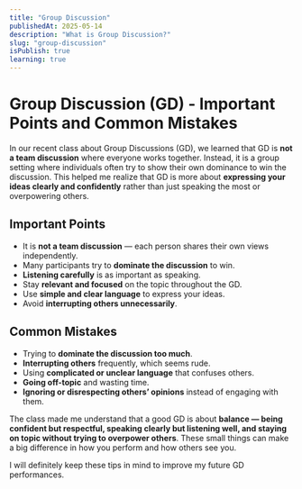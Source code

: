 ```yaml
---
title: "Group Discussion"
publishedAt: 2025-05-14
description: "What is Group Discussion?"
slug: "group-discussion"
isPublish: true
learning: true
---
```



# Group Discussion (GD) - Important Points and Common Mistakes

In our recent class about Group Discussions (GD), we learned that GD is **not a team discussion** where everyone works together. Instead, it is a group setting where individuals often try to show their own dominance to win the discussion. This helped me realize that GD is more about **expressing your ideas clearly and confidently** rather than just speaking the most or overpowering others.

## Important Points

- It is **not a team discussion** — each person shares their own views independently.  
- Many participants try to **dominate the discussion** to win.  
- **Listening carefully** is as important as speaking.  
- Stay **relevant and focused** on the topic throughout the GD.  
- Use **simple and clear language** to express your ideas.  
- Avoid **interrupting others unnecessarily**.  

## Common Mistakes

- Trying to **dominate the discussion too much**.  
- **Interrupting others** frequently, which seems rude.  
- Using **complicated or unclear language** that confuses others.  
- **Going off-topic** and wasting time.  
- **Ignoring or disrespecting others’ opinions** instead of engaging with them.  

The class made me understand that a good GD is about **balance — being confident but respectful, speaking clearly but listening well, and staying on topic without trying to overpower others**. These small things can make a big difference in how you perform and how others see you.

I will definitely keep these tips in mind to improve my future GD performances.
